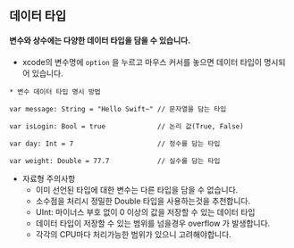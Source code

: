 <h2> 데이터 타입 </h2>

#### 변수와 상수에는 다양한 데이터 타입을 담을 수 있습니다.

- xcode의 변수명에 `option` 을 누르고 마우스 커서를 놓으면 데이터 타입이 명시되어 있습니다.

```
* 변수 데이터 타입 명시 방법

var message: String = "Hello Swift~" // 문자열을 담는 타입

var isLogin: Bool = true             // 논리 값(True, False)

var day: Int = 7                     // 정수를 담는 타입

var weight: Double = 77.7            // 실수를 담는 타입

```

- 자료형 주의사항
  - 이미 선언된 타입에 대한 변수는 다른 타입을 담을 수 없습니다.
  - 소수점을 처리시 정밀한 Double 타입을 사용하는것을 추천합니다.
  - UInt: 마이너스 부호 없이 0 이상의 값을 저장할 수 있는 데이터 타입
  - 데이터 타입이 저장할 수 있는 범위를 넘을경우 overflow 가 발생합니다.
  - 각각의 CPU마다 처리가능한 범위가 있으니 고려해야합니다.
